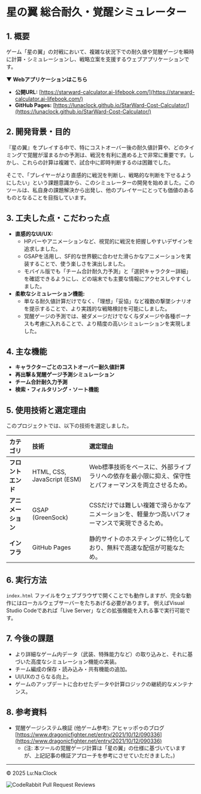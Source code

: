 # 星の翼 総合耐久・覚醒シミュレーター

## 1. 概要

ゲーム「星の翼」の対戦において、複雑な状況下での耐久値や覚醒ゲージを瞬時に計算・シミュレーションし、戦略立案を支援するウェブアプリケーションです。

**▼ Webアプリケーションはこちら**
*   **公開URL:** [https://starward-calculator.ai-lifebook.com/](https://starward-calculator.ai-lifebook.com/)
*   **GitHub Pages:** [https://lunaclock.github.io/StarWard-Cost-Calculator/](https://lunaclock.github.io/StarWard-Cost-Calculator/)

## 2. 開発背景・目的

『星の翼』をプレイする中で、特にコストオーバー後の耐久値計算や、どのタイミングで覚醒が溜まるかの予測は、戦況を有利に進める上で非常に重要です。しかし、これらの計算は複雑で、試合中に即時判断するのは困難でした。

そこで、「プレイヤーがより直感的に戦況を判断し、戦略的な判断を下せるようにしたい」という課題意識から、このシミュレーターの開発を始めました。このツールは、私自身の課題解決から出発し、他のプレイヤーにとっても価値のあるものとなることを目指しています。

## 3. 工夫した点・こだわった点

*   **直感的なUI/UX:**
    *   HPバーやアニメーションなど、視覚的に戦況を把握しやすいデザインを追求しました。
    *   GSAPを活用し、SF的な世界観に合わせた滑らかなアニメーションを実装することで、使う楽しさを演出しました。
    *   モバイル版でも「チーム合計耐久力予測」と「選択キャラクター詳細」を確認できるようにし、どの端末でも主要な情報にアクセスしやすくしました。
*   **柔軟なシミュレーション機能:**
    *   単なる耐久値計算だけでなく、「理想」「妥協」など複数の撃墜シナリオを提示することで、より実践的な戦略検討を可能にしました。
    *   覚醒ゲージの予測では、被ダメージだけでなく与ダメージや各種ボーナスも考慮に入れることで、より精度の高いシミュレーションを実現しました。
## 4. 主な機能

*   **キャラクターごとのコストオーバー耐久値計算**
*   **再出撃＆覚醒ゲージ予測シミュレーション**
*   **チーム合計耐久力予測**
*   **検索・フィルタリング・ソート機能**

## 5. 使用技術と選定理由

このプロジェクトでは、以下の技術を選定しました。

| カテゴリ | 技術 | 選定理由 |
| :--- | :--- | :--- |
| **フロントエンド** | HTML, CSS, JavaScript (ESM) | Web標準技術をベースに、外部ライブラリへの依存を最小限に抑え、保守性とパフォーマンスを両立させるため。 |
| **アニメーション** | GSAP (GreenSock) | CSSだけでは難しい複雑で滑らかなアニメーションを、軽量かつ高いパフォーマンスで実現できるため。 |
| **インフラ** | GitHub Pages | 静的サイトのホスティングに特化しており、無料で高速な配信が可能なため。 |

## 6. 実行方法

`index.html` ファイルをウェブブラウザで開くことでも動作しますが、完全な動作にはローカルウェブサーバーをたちあげる必要があります。
例えばVisual Studio Codeであれば「Live Server」などの拡張機能を入れる事で実行可能です。

## 7. 今後の課題

*   より詳細なゲーム内データ（武装、特殊能力など）の取り込みと、それに基づいた高度なシミュレーション機能の実装。
*   チーム編成の保存・読み込み・共有機能の追加。
*   UI/UXのさらなる向上。
*   ゲームのアップデートに合わせたデータや計算ロジックの継続的なメンテナンス。

## 8. 参考資料

*   覚醒ゲージシステム検証 (他ゲーム参考): アヒャッポゥのブログ [https://www.dragonicfighter.net/entry/2021/10/12/090336](https://www.dragonicfighter.net/entry/2021/10/12/090336)
    *   (注: 本ツールの覚醒ゲージ計算は「星の翼」の仕様に基づいていますが、上記記事の検証アプローチを参考にさせていただきました。)

---
© 2025 Lu:Na:Clock

![CodeRabbit Pull Request Reviews](https://img.shields.io/coderabbit/prs/github/LuNaClock/StarWard-Cost-Calculator?utm_source=oss&utm_medium=github&utm_campaign=LuNaClock%2FStarWard-Cost-Calculator&labelColor=171717&color=FF570A&link=https%3A%2F%2Fcoderabbit.ai&label=CodeRabbit+Reviews)
